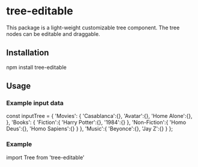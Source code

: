 # tree-editable

This package is a light-weight customizable tree component.
The tree nodes can be editable and draggable.

## Installation

npm install tree-editable



## Usage
### Example input data

const inputTree = {
    'Movies': {
        'Casablanca':{},
        'Avatar':{},
        'Home Alone':{},
    },
    'Books': {
        'Fiction':{
            'Harry Potter':{},
            '1984':{}
        },
        'Non-Fiction':{
            'Homo Deus':{},
            'Homo Sapiens':{}
        }
    },
    'Music':{
        'Beyonce':{},
        'Jay Z':{}
    }
};

### Example
import Tree from 'tree-editable'

<TreeList input={inputTree} />
